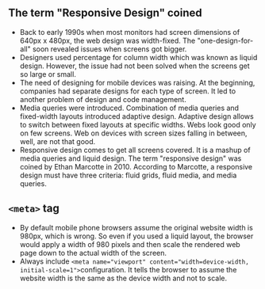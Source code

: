 ## The term "Responsive Design" coined
- Back to early 1990s when most monitors had screen dimensions of 640px x 480px, the web design was width-fixed. The "one-design-for-all" soon revealed issues when screens got bigger.
- Designers used percentage for column width which was known as liquid design. However, the issue had not been solved when the screens get so large or small.
- The need of designing for mobile devices was raising. At the beginning, companies had separate designs for each type of screen. It led to another problem of design and code management.
- Media queries were introduced. Combination of media queries and fixed-width layouts introduced adaptive design. Adaptive design allows to switch between fixed layouts at specific widths. Webs look good only on few screens. Web on devices with screen sizes falling in between, well, are not that good.
- Responsive design comes to get all screens covered. It is a mashup of media queries and liquid design. The term "responsive design" was coined by Ethan Marcotte in 2010. According to Marcotte, a responsive design must have three criteria: fluid grids, fluid media, and media queries.
## ```<meta>``` tag
- By default mobile phone browsers assume the original website width is 980px, which is wrong. So even if you used a liquid layout, the browser would apply a width of 980 pixels and then scale the rendered web page down to the actual width of the screen.
- Always include ```<meta name="viewport" content="width=device-width, initial-scale=1">```configuration. It tells the browser to assume the website width is the same as the device width and not to scale.
